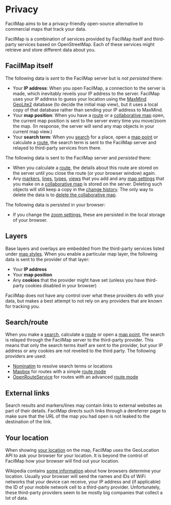 # Privacy

FacilMap aims to be a privacy-friendly open-source alternative to commercial maps that track your data.

FacilMap is a combination of services provided by FacilMap itself and third-party services based on OpenStreetMap. Each of these services might retrieve and store different data about you.

## FacilMap itself

The following data is *sent* to the FacilMap server but is *not persisted* there:
* Your **IP address**: When you open FacilMap, a connection to the server is made, which inevitably reveils your IP address to the server. FacilMap uses your IP address to guess your location using the [MaxMind GeoLite2](https://dev.maxmind.com/geoip/geoip2/geolite2/) database (to decide the initial map view), but it uses a local copy of that database rather than sending your IP address to MaxMind.
* Your **map position**: When you have a [route](../route/) or a [collaborative map](../collaborative/) open, the current map position is sent to the server every time you move/zoom the map. (In response, the server will send any map objects in your current map view.)
* Your **search term**: When you [search](../search/) for a place, open a [map point](../click-marker/) or calculate a [route](../route/), the search term is sent to the FacilMap server and relayed to third-party services from there.

The following data is sent to the FacilMap server and *persisted* there:
* When you calculate a [route](../route/), the details about this route are stored on the server until you close the route (or your browser window) again.
* Any [markers](../markers/), [lines](../lines), [types](../types), [views](../views) that you add and any [map settings](../map-settings/) that you make on a [collaborative map](../collaborative/) is stored on the server. Deleting such objects will still keep a copy in the [change history](../history/). The only way to delete the data is to [delete the collaborative map](../map-settings/#delete-the-map).

The following data is persisted in your browser:
* If you change the [zoom settings](../search/#zoom-settings), these are persisted in the local storage of your browser.

## Layers

Base layers and overlays are embedded from the third-party services listed under [map styles](../layers/). When you enable a particular map layer, the following data is sent to the provider of that layer:
* Your **IP address**
* Your **map position**
* Any **cookies** that the provider might have set (unless you have third-party cookies disabled in your browser)

FacilMap does not have any control over what these providers do with your data, but makes a best attempt to not rely on any providers that are known for tracking you.

## Search/route

When you make a [search](../search/), calculate a [route](../route/) or open a [map point](../click-marker/), the search is relayed through the FacilMap server to the third-party provider. This means that only the search terms itself are sent to the provider, but your IP address or any cookies are not reveiled to the third party. The following providers are used:
* [Nominatim](https://nominatim.openstreetmap.org/) to resolve search terms or locations
* [Mapbox](https://www.mapbox.com/) for routes with a simple [route mode](../route/#route-modes)
* [OpenRouteService](https://openrouteservice.org/) for routes with an advanced [route mode](../route/#route-modes)

## External links

Search results and markers/lines may contain links to external websites as part of their details. FacilMap directs such links through a dereferrer page to make sure that the URL of the map you had open is not leaked to the destination of the link.

## Your location

When showing [your location](../locate/) on the map, FacilMap uses the GeoLocation API to ask your browser for your location. It is beyond the control of FacilMap how your browser will find out your location.

Wikipedia contains [some information](https://en.wikipedia.org/wiki/W3C_Geolocation_API#Location_sources) about how browsers determine your location. Usually your browser will send the names and IDs of WiFi networks that your device can receive, your IP address and (if applicable) the ID of your mobile network cell to a third-party provider. Unfortunately, these third-party providers seem to be mostly big companies that collect a lot of data.